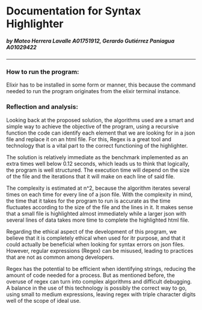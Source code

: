 # Documentation for Syntax Highlighter

##### by Mateo Herrera Lavalle A01751912, Gerardo Gutiérrez Paniagua A01029422
---
### How to run the program:

Elixir has to be installed in some form or manner, this because the command needed to run the program originates from the elixir terminal instance. 


### Reflection and analysis:

Looking back at the proposed solution, the algorithms used are a smart and simple way to achieve the objective of the program, using a recursive function the code can identify each element that we are looking for in a json file and replace it on an html file. For this, Regex is a great tool and technology that is a vital part to the correct functioning of the highlighter. 

The solution is relatively immediate as the benchmark implemented as an extra times well below 0.12 seconds, which leads us to think that logically, the program is well structured. The execution time will depend on the size of the file and the iterations that it will make on each line of said file.

The complexity is estimated at n^2, because the algorithm iterates several times on each time for every line of a json file. With the complexity in mind, the time that it takes for the program to run is accurate as the time fluctuates according to the size of the file and the lines in it. It makes sense that a small file is highlighted almost immediately while a larger json with several lines of data takes more time to complete the highlighted html file. 

Regarding the ethical aspect of the development of this program, we 
believe that it is completely ethical when used for itr purpose, and that it could actually be beneficial when looking for syntax errors on json files. However, regular expressions (Regex) can be misused, leading to practices that are not as common among developers. 

Regex has the potential to be efficient when identifying strings, reducing the amount of code needed for a process. But as mentioned before, the overuse of regex can turn into complex algorithms and difficult debugging. A balance in the use of this technology is possibly the correct way to go, using small to medium expressions, leaving regex with triple character digits well of the scope of ideal use. 

